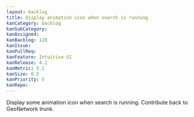 ```yaml
---
layout: backlog
title: Display animation icon when search is running
kanCategory: backlog
kanSubCategory:
kanAssigned:
kanBacklog: 128
kanIssue:
kanPullReq:
kanFeature: Intuitive UI
kanRelease: 4.2
kanMetric: 5.1
kanSize: 0.5
kanPriority: 5
kanRepo: 
---
```

Display some animation icon when search is running. Contribute back to GeoNetwork trunk.
